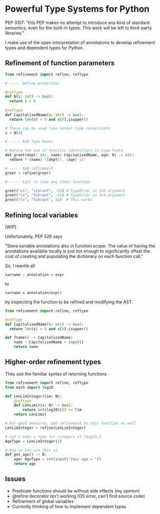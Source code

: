 # Powerful Type Systems for Python

PEP 3107: "this PEP makes no attempt to introduce any kind of standard semantics,
even for the built-in types. This work will be left to third-party libraries."

I make use of the open interpretation of annotations to
develop refinement types and dependent types for Python.

## Refinement of function parameters 

```python
from refinement import refine, reftype

# ----- Define predicates 

@reftype
def N(i: int) -> bool:
  return i > 0
  
@reftype
def CapitalisedName(s: str) -> bool:
  return len(s) > 0 and s[0].isupper()

# These can be used like normal type conversions
x = N(4)

# ----- Add type hints 

# Notice the use of function identifiers in type hints
def greet(dept: str, name: CapitalisedName, age: N) -> str:
  return f"{name} ({dept}), {age} yo"

# ----- Add refinement
greet = refine(greet)

# ----- Call it like any other function

greet("cs", "vikrant", -21) # TypeError on 2nd argument
greet("cs", "Vikrant", -21) # TypeError on 3rd argument
greet("cs", "Vikrant", 21)  # This works
```

## Refining local variables

[WIP]

Unfortunately, PEP 526 says 

"Store variable annotations also in function scope: 
The value of having the annotations available locally is just
 not enough to significantly offset the cost of creating and
 populating the dictionary on each function call."

So, I rewrite all
```
varname : annotation = expr
```

to

```
varname = annotation(expr)
```

by inspecting the function to be refined and modifying the AST.


```python
from refinement import refine, reftype

@reftype
def CapitalisedName(s: str) -> bool:
  return len(s) > 0 and s[0].isupper()

def fname() -> CapitalisedName:
    name : CapitalisedName = input()
    return name
```

## Higher-order refinement types

They use the familiar syntax of returning functions

```python
from refinement import refine, reftype
from math import log10

def LenLimInteger(lim: N):
    @reftype
    def LenLimit(i: N) -> bool:
        return int(log10(i)) == lim
    return LenLimit

# For good measures, add refinement to this function as well
LenLimInteger = refine(LenLimInteger)

# Let's make a type for integers of length 2
AgeType = LenLimInteger(2)

# And we can use this as
def get_age() -> N:
    age: AgeType = int(input("Your age = "))
    return age

```

## Issues

- Predicate functions should be without side effects (my opinion)
- @refine decorator isn't working (OS error, can't find source code)
- Refinement of global variables
- Currently thinking of how to implement dependent types

